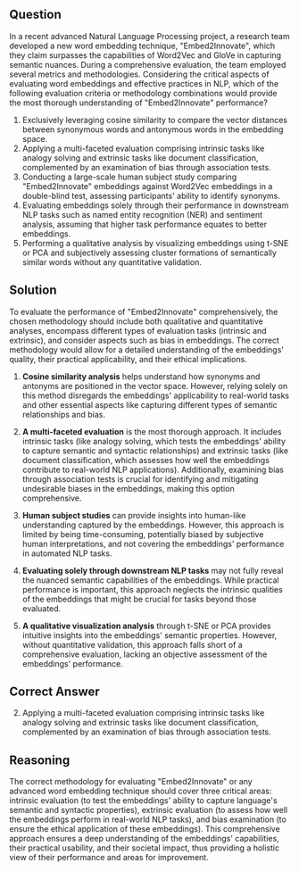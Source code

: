 ## Question
In a recent advanced Natural Language Processing project, a research team developed a new word embedding technique, "Embed2Innovate", which they claim surpasses the capabilities of Word2Vec and GloVe in capturing semantic nuances. During a comprehensive evaluation, the team employed several metrics and methodologies. Considering the critical aspects of evaluating word embeddings and effective practices in NLP, which of the following evaluation criteria or methodology combinations would provide the most thorough understanding of "Embed2Innovate" performance?

1. Exclusively leveraging cosine similarity to compare the vector distances between synonymous words and antonymous words in the embedding space.
2. Applying a multi-faceted evaluation comprising intrinsic tasks like analogy solving and extrinsic tasks like document classification, complemented by an examination of bias through association tests.
3. Conducting a large-scale human subject study comparing "Embed2Innovate" embeddings against Word2Vec embeddings in a double-blind test, assessing participants' ability to identify synonyms.
4. Evaluating embeddings solely through their performance in downstream NLP tasks such as named entity recognition (NER) and sentiment analysis, assuming that higher task performance equates to better embeddings.
5. Performing a qualitative analysis by visualizing embeddings using t-SNE or PCA and subjectively assessing cluster formations of semantically similar words without any quantitative validation.

## Solution
To evaluate the performance of "Embed2Innovate" comprehensively, the chosen methodology should include both qualitative and quantitative analyses, encompass different types of evaluation tasks (intrinsic and extrinsic), and consider aspects such as bias in embeddings. The correct methodology would allow for a detailed understanding of the embeddings' quality, their practical applicability, and their ethical implications.

1. **Cosine similarity analysis** helps understand how synonyms and antonyms are positioned in the vector space. However, relying solely on this method disregards the embeddings' applicability to real-world tasks and other essential aspects like capturing different types of semantic relationships and bias.

2. **A multi-faceted evaluation** is the most thorough approach. It includes intrinsic tasks (like analogy solving, which tests the embeddings' ability to capture semantic and syntactic relationships) and extrinsic tasks (like document classification, which assesses how well the embeddings contribute to real-world NLP applications). Additionally, examining bias through association tests is crucial for identifying and mitigating undesirable biases in the embeddings, making this option comprehensive.

3. **Human subject studies** can provide insights into human-like understanding captured by the embeddings. However, this approach is limited by being time-consuming, potentially biased by subjective human interpretations, and not covering the embeddings' performance in automated NLP tasks.

4. **Evaluating solely through downstream NLP tasks** may not fully reveal the nuanced semantic capabilities of the embeddings. While practical performance is important, this approach neglects the intrinsic qualities of the embeddings that might be crucial for tasks beyond those evaluated.

5. **A qualitative visualization analysis** through t-SNE or PCA provides intuitive insights into the embeddings' semantic properties. However, without quantitative validation, this approach falls short of a comprehensive evaluation, lacking an objective assessment of the embeddings' performance.

## Correct Answer
2. Applying a multi-faceted evaluation comprising intrinsic tasks like analogy solving and extrinsic tasks like document classification, complemented by an examination of bias through association tests.

## Reasoning
The correct methodology for evaluating "Embed2Innovate" or any advanced word embedding technique should cover three critical areas: intrinsic evaluation (to test the embeddings' ability to capture language's semantic and syntactic properties), extrinsic evaluation (to assess how well the embeddings perform in real-world NLP tasks), and bias examination (to ensure the ethical application of these embeddings). This comprehensive approach ensures a deep understanding of the embeddings' capabilities, their practical usability, and their societal impact, thus providing a holistic view of their performance and areas for improvement.